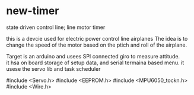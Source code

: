 # new-timer
state driven control line; line motor timer

this is a devcie used for electric power control line airplanes 
The idea is to change the speed of the motor based on the ptich and roll of the airplane.  

Target is an arduino and usees SPI connected giro to measure attitude.  
it hsa on board storage of setup data, and serial termaina based menu.
it usese the servo lib and task scheduler 

#include <Servo.h>
#include <EEPROM.h>
#include <MPU6050_tockn.h>
#include <Wire.h>
